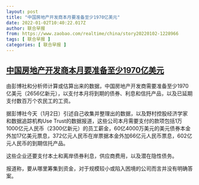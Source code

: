 ```yaml
---
layout: post
title: "中国房地产开发商本月要准备至少1970亿美元"
date: 2022-01-02T10:40:22.017Z
author: 联合早报
from: https://www.zaobao.com/realtime/china/story20220102-1228966
tags: [ 联合早报 ]
categories: [ 联合早报 ]
---
```

<!--1641139680000-->
[中国房地产开发商本月要准备至少1970亿美元](https://www.zaobao.com/realtime/china/story20220102-1228966)
------

<div>
<p>由彭博社和分析师计算或估算出来的数据，中国房地产开发商需要准备至少1970亿美元（2656亿新元），以支付本月将到期的债券、利息和信托产品，以及已延期支付数百万个农民工的工资。</p><p>据彭博社今天（1月2日）引述自己收集并整理出的数据，以及野村控股经济学家和数据追踪机构Use Trust的数据报道，这些公司本月需要支付的款项包括1万1000亿元人民币（2300亿新元）的员工薪金，60亿4000万美元的美元债券本金外加17亿美元票息，372亿元人民币在岸票据本金外加66亿元人民币票息，602亿元人民币的到期信托产品。</p><p>这些企业还要支付本土和离岸债券利息，供应商费用，以及潜在隐性债务。</p><section id="imu"><div id="dfp-ad-imu1">        </div></section><p>报道称，要从哪里筹集到资金，对于规模较小或陷入困境的公司而言并没有明确答案。</p>      <div class="cx_paywall_placeholder" id="sph_cdp_40"></div>
</div>
